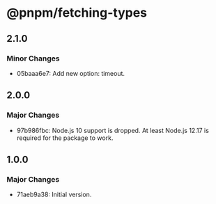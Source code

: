 # @pnpm/fetching-types

## 2.1.0

### Minor Changes

- 05baaa6e7: Add new option: timeout.

## 2.0.0

### Major Changes

- 97b986fbc: Node.js 10 support is dropped. At least Node.js 12.17 is required for the package to work.

## 1.0.0

### Major Changes

- 71aeb9a38: Initial version.

